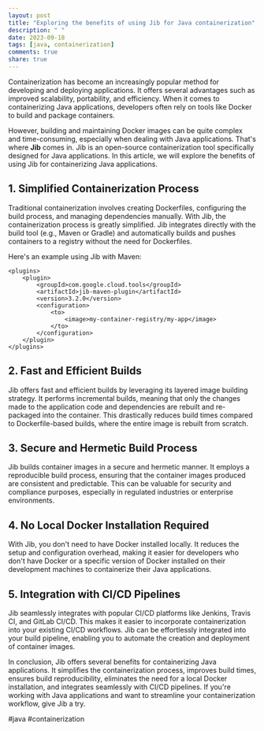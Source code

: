 ```yaml
---
layout: post
title: "Exploring the benefits of using Jib for Java containerization"
description: " "
date: 2023-09-18
tags: [java, containerization]
comments: true
share: true
---
```


Containerization has become an increasingly popular method for developing and deploying applications. It offers several advantages such as improved scalability, portability, and efficiency. When it comes to containerizing Java applications, developers often rely on tools like Docker to build and package containers.

However, building and maintaining Docker images can be quite complex and time-consuming, especially when dealing with Java applications. That's where **Jib** comes in. Jib is an open-source containerization tool specifically designed for Java applications. In this article, we will explore the benefits of using Jib for containerizing Java applications.

## 1. Simplified Containerization Process
Traditional containerization involves creating Dockerfiles, configuring the build process, and managing dependencies manually. With Jib, the containerization process is greatly simplified. Jib integrates directly with the build tool (e.g., Maven or Gradle) and automatically builds and pushes containers to a registry without the need for Dockerfiles.


Here's an example using Jib with Maven:
```
<plugins>
    <plugin>
        <groupId>com.google.cloud.tools</groupId>
        <artifactId>jib-maven-plugin</artifactId>
        <version>3.2.0</version>
        <configuration>
            <to>
                <image>my-container-registry/my-app</image>
            </to>
        </configuration>
    </plugin>
</plugins>
```

## 2. Fast and Efficient Builds
Jib offers fast and efficient builds by leveraging its layered image building strategy. It performs incremental builds, meaning that only the changes made to the application code and dependencies are rebuilt and re-packaged into the container. This drastically reduces build times compared to Dockerfile-based builds, where the entire image is rebuilt from scratch.

## 3. Secure and Hermetic Build Process
Jib builds container images in a secure and hermetic manner. It employs a reproducible build process, ensuring that the container images produced are consistent and predictable. This can be valuable for security and compliance purposes, especially in regulated industries or enterprise environments.

## 4. No Local Docker Installation Required
With Jib, you don't need to have Docker installed locally. It reduces the setup and configuration overhead, making it easier for developers who don't have Docker or a specific version of Docker installed on their development machines to containerize their Java applications.

## 5. Integration with CI/CD Pipelines
Jib seamlessly integrates with popular CI/CD platforms like Jenkins, Travis CI, and GitLab CI/CD. This makes it easier to incorporate containerization into your existing CI/CD workflows. Jib can be effortlessly integrated into your build pipeline, enabling you to automate the creation and deployment of container images.

In conclusion, Jib offers several benefits for containerizing Java applications. It simplifies the containerization process, improves build times, ensures build reproducibility, eliminates the need for a local Docker installation, and integrates seamlessly with CI/CD pipelines. If you're working with Java applications and want to streamline your containerization workflow, give Jib a try.

#java #containerization
